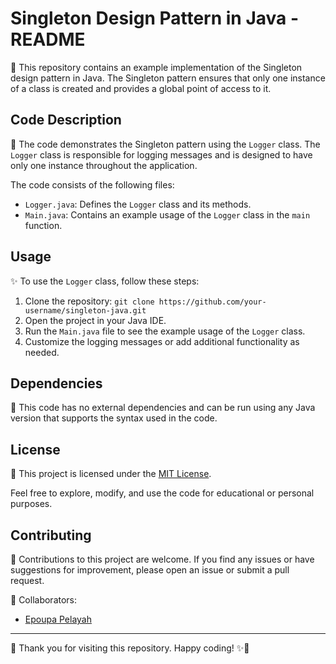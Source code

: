 # Singleton Design Pattern in Java - README

🚀 This repository contains an example implementation of the Singleton design pattern in Java. The Singleton pattern ensures that only one instance of a class is created and provides a global point of access to it.

## Code Description

📁 The code demonstrates the Singleton pattern using the `Logger` class. The `Logger` class is responsible for logging messages and is designed to have only one instance throughout the application.

The code consists of the following files:

- `Logger.java`: Defines the `Logger` class and its methods.
- `Main.java`: Contains an example usage of the `Logger` class in the `main` function.

## Usage

✨ To use the `Logger` class, follow these steps:

1. Clone the repository: `git clone https://github.com/your-username/singleton-java.git`
2. Open the project in your Java IDE.
3. Run the `Main.java` file to see the example usage of the `Logger` class.
4. Customize the logging messages or add additional functionality as needed.

## Dependencies

🔧 This code has no external dependencies and can be run using any Java version that supports the syntax used in the code.

## License

📝 This project is licensed under the [MIT License](LICENSE).

Feel free to explore, modify, and use the code for educational or personal purposes.

## Contributing

🤝 Contributions to this project are welcome. If you find any issues or have suggestions for improvement, please open an issue or submit a pull request.

👥 Collaborators:

- [Epoupa Pelayah](https://github.com/peliah)

---

🙏 Thank you for visiting this repository. Happy coding! ✨🚀
